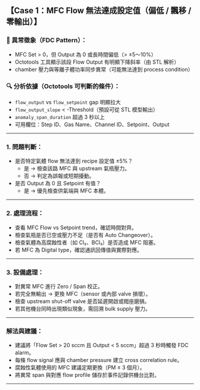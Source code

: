 ## 【Case 1：MFC Flow 無法達成設定值（偏低 / 飄移 / 零輸出）】

### 📌 異常徵象（FDC Pattern）：
- MFC Set > 0，但 Output 為 0 或長時間偏低（> ±5～10%）
- Octotools 工具顯示該段 Flow Output 有明顯下降斜率（由 STL 解析）
- chamber 壓力與等離子體功率同步異常（可能無法達到 process condition）

### 🔍 分析依據（Octotools 可判斷的條件）：
- `flow_output` vs `flow_setpoint` gap 明顯拉大
- `flow_output_slope` < -Threshold（預設可從 STL 模型輸出）
- `anomaly_span_duration` 超過 3 秒以上
- 可用欄位：Step ID、Gas Name、Channel ID、Setpoint、Output

---

### 1. 問題判斷：
- 是否特定氣體 flow 無法達到 recipe 設定值 ±5%？
  - 是 → 檢查該路 MFC 與 upstream 氣瓶壓力。
  - 否 → 判定為誤報或短期擾動。
- 是否 Output 為 0 且 Setpoint 有值？
  - 是 → 優先檢查供氣端與 MFC 本體。

---

### 2. 處理流程：
- 查看 MFC Flow vs Setpoint trend，確認時間對齊。
- 檢查氣瓶是否已空或壓力不足（是否有 Auto Changeover）。
- 檢查氣體為高腐蝕性者（如 Cl₂、BCl₃）是否造成 MFC 阻塞。
- 若 MFC 為 Digital type，確認通訊回傳值與實際對應。

---

### 3. 設備處理：
- 對異常 MFC 進行 Zero / Span 校正。
- 若完全無輸出 → 更換 MFC（sensor 或內部 valve 損壞）。
- 檢查 upstream shut-off valve 是否延遲開啟或閥座磨損。
- 若其他機台同時出現類似現象，需回溯 bulk supply 壓力。

---

### 解法與建議：
- 建議將「Flow Set > 20 sccm 且 Output < 5 sccm」超過 3 秒時觸發 FDC alarm。
- 每條 flow signal 應與 chamber pressure 建立 cross correlation rule。
- 腐蝕性氣體使用的 MFC 建議定期更換（PM ≤ 3 個月）。
- 將異常 span 與對應 flow profile 儲存於事件記錄供機台比對。

---